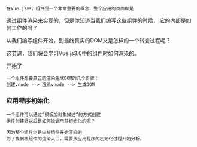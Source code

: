     在Vue.js中，组件是一个非常重要的概念，整个应用的页面都是
通过组件渲染来实现的，但是你知道当我们编写这些组件的时候，
它的内部是如何工作的吗？

   从我们编写组件开始，到最终真实的DOM又是怎样的一个转变过程呢？

   这节课，我们将会学习Vue.js3.0中的组件时如何渲染的。

   开始了
   ```
   一个组件想要真正的渲染生成DOM的几个步骤：
   创建vnode --> 渲染vnode --> 生成DOM
   ```
   ### 应用程序初始化
   ```
   一个组件可以通过“模板加对象描述”的方式创建
   组件创建好以后是如何被调用并初始化的呢？

   因为整个组件树是由根组件开始渲染的
   为了找到根组件的渲染入口，需要从应用程序的初始化过程开始分析。
   ```

